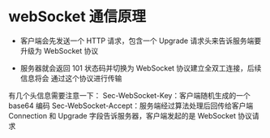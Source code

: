 # webSocket 通信原理

- 客户端会先发送⼀个 HTTP 请求，包含⼀个 Upgrade 请求头来告诉服务端要升级为 WebSocket 协议

- 服务器就会返回 101 状态码并切换为 WebSocket 协议建⽴全双⼯连接，后续信息将会 通过这个协议进⾏传输

有⼏个头信息需要注意⼀下：
Sec-WebSocket-Key：客户端随机⽣成的⼀个 base64 编码
Sec-WebSocket-Accept：服务端经过算法处理后回传给客户端
Connection 和 Upgrade 字段告诉服务器，客户端发起的是 WebSocket 协议请求
